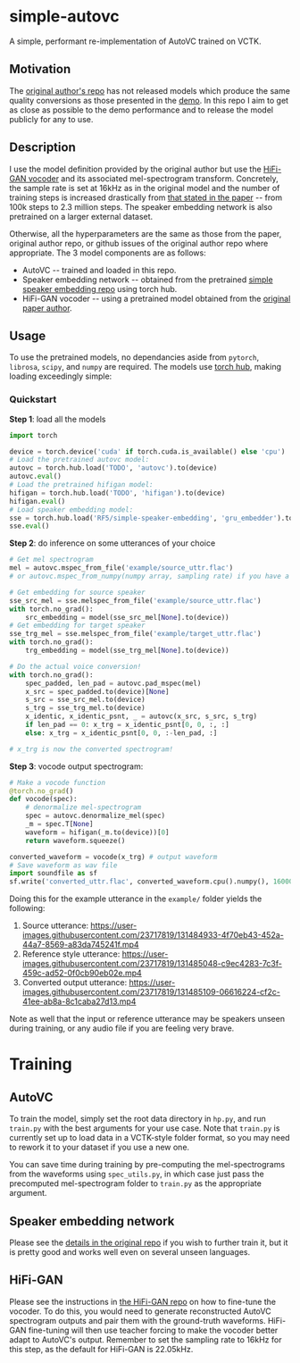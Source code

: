 # simple-autovc
A simple, performant re-implementation of AutoVC trained on VCTK.

## Motivation
The [original author's repo](https://github.com/auspicious3000/AutoVC) has not released models which produce the same quality conversions as those presented in the [demo](https://auspicious3000.github.io/autovc-demo/).
In this repo I aim to get as close as possible to the demo performance and to release the model publicly for any to use. 

## Description
I use the model definition provided by the original author but use the [HiFi-GAN vocoder](https://github.com/jik876/hifi-gan/) and its associated mel-spectrogram transform.
Concretely, the sample rate is set at 16kHz as in the original model and the number of training steps is increased drastically from [that stated in the paper](https://arxiv.org/pdf/1905.05879.pdf) -- from 100k steps to 2.3 million steps. 
The speaker embedding network is also pretrained on a larger external dataset.

Otherwise, all the hyperparameters are the same as those from the paper, original author repo, or github issues of the original author repo where appropriate.
The 3 model components are as follows:
- AutoVC -- trained and loaded in this repo.
- Speaker embedding network -- obtained from the pretrained [simple speaker embedding repo](https://github.com/RF5/simple-speaker-embedding) using torch hub. 
- HiFi-GAN vocoder -- using a pretrained model obtained from the [original paper author](https://github.com/auspicious3000).

## Usage
To use the pretrained models, no dependancies aside from `pytorch`, `librosa`, `scipy`, and `numpy` are required. 
The models use [torch hub](https://pytorch.org/docs/stable/hub.html), making loading exceedingly simple:

### Quickstart

**Step 1**: load all the models

```python
import torch 

device = torch.device('cuda' if torch.cuda.is_available() else 'cpu')
# Load the pretrained autovc model:
autovc = torch.hub.load('TODO', 'autovc').to(device)
autovc.eval()
# Load the pretrained hifigan model:
hifigan = torch.hub.load('TODO', 'hifigan').to(device)
hifigan.eval()
# Load speaker embedding model:
sse = torch.hub.load('RF5/simple-speaker-embedding', 'gru_embedder').to(device)
sse.eval()

```

**Step 2**: do inference on some utterances of your choice

```python
# Get mel spectrogram
mel = autovc.mspec_from_file('example/source_uttr.flac') 
# or autovc.mspec_from_numpy(numpy array, sampling rate) if you have a numpy array

# Get embedding for source speaker
sse_src_mel = sse.melspec_from_file('example/source_uttr.flac')
with torch.no_grad(): 
    src_embedding = model(sse_src_mel[None].to(device))
# Get embedding for target speaker
sse_trg_mel = sse.melspec_from_file('example/target_uttr.flac')
with torch.no_grad(): 
    trg_embedding = model(sse_trg_mel[None].to(device))

# Do the actual voice conversion!
with torch.no_grad():
    spec_padded, len_pad = autovc.pad_mspec(mel)
    x_src = spec_padded.to(device)[None]
    s_src = sse_src_mel.to(device)
    s_trg = sse_trg_mel.to(device)
    x_identic, x_identic_psnt, _ = autovc(x_src, s_src, s_trg)
    if len_pad == 0: x_trg = x_identic_psnt[0, 0, :, :]
    else: x_trg = x_identic_psnt[0, 0, :-len_pad, :]

# x_trg is now the converted spectrogram!
```

**Step 3**: vocode output spectrogram:

```python
# Make a vocode function
@torch.no_grad()
def vocode(spec):
    # denormalize mel-spectrogram
    spec = autovc.denormalize_mel(spec)
    _m = spec.T[None]
    waveform = hifigan(_m.to(device))[0]
    return waveform.squeeze()

converted_waveform = vocode(x_trg) # output waveform 
# Save waveform as wav file
import soundfile as sf
sf.write('converted_uttr.flac', converted_waveform.cpu().numpy(), 16000)

```

Doing this for the example utterance in the `example/` folder yields the following:

1. Source utterance: https://user-images.githubusercontent.com/23717819/131484933-4f70eb43-452a-44a7-8569-a83da745241f.mp4
2. Reference style utterance: https://user-images.githubusercontent.com/23717819/131485048-c9ec4283-7c3f-459c-ad52-0f0cb90eb02e.mp4
3. Converted output utterance: https://user-images.githubusercontent.com/23717819/131485109-06616224-cf2c-41ee-ab8a-8c1caba27d13.mp4

Note as well that the input or reference utterance may be speakers unseen during training, or any audio file if you are feeling very brave.

# Training

## AutoVC
To train the model, simply set the root data directory in `hp.py`, and run `train.py` with the best arguments for your use case.
Note that `train.py` is currently set up to load data in a VCTK-style folder format, so you may need to rework it to your dataset if you use a new one.

You can save time during training by pre-computing the mel-spectrograms from the waveforms using `spec_utils.py`, in which case just pass the precomputed mel-spectrogram folder to `train.py` as the appropriate argument. 

## Speaker embedding network
Please see the [details in the original repo](https://github.com/RF5/simple-speaker-embedding) if you wish to further train it, but it is pretty good and works well even on several unseen languages. 

## HiFi-GAN
Please see the instructions in [the HiFi-GAN repo](https://github.com/jik876/hifi-gan) on how to fine-tune the vocoder.
To do this, you would need to generate reconstructed AutoVC spectrogram outputs and pair them with the ground-truth waveforms. HiFi-GAN fine-tuning will then use teacher forcing to make the vocoder better adapt to AutoVC's output. 
Remember to set the sampling rate to 16kHz for this step, as the default for HiFi-GAN is 22.05kHz. 
